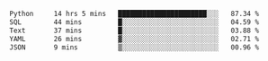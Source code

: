 <!--START_SECTION:waka-->

```txt
Python     14 hrs 5 mins   ██████████████████████░░░   87.34 %
SQL        44 mins         █░░░░░░░░░░░░░░░░░░░░░░░░   04.59 %
Text       37 mins         █░░░░░░░░░░░░░░░░░░░░░░░░   03.88 %
YAML       26 mins         ▓░░░░░░░░░░░░░░░░░░░░░░░░   02.71 %
JSON       9 mins          ▒░░░░░░░░░░░░░░░░░░░░░░░░   00.96 %
```

<!--END_SECTION:waka-->
